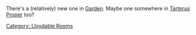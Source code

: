 There's a (relatively) new one in [Garden](:Category:Garden "wikilink").
Maybe one somewhere in [Tarterus
Proper](:Category:Tarterus_Proper "wikilink") too?

[Category: Lloydable Rooms](Category:_Lloydable_Rooms "wikilink")
